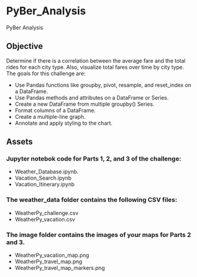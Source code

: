 # PyBer_Analysis
PyBer Analysis

## Objective 
Determine if there is a correlation between the average fare and the total rides for each city type. Also, visualize total fares over time by city type. The goals for this challenge are:

* Use Pandas functions like groupby, pivot, resample, and reset_index on a DataFrame.
* Use Pandas methods and attributes on a DataFrame or Series.
* Create a new DataFrame from multiple groupby() Series.
* Format columns of a DataFrame.
* Create a multiple-line graph.
* Annotate and apply styling to the chart.

## Assets
### Jupyter notebok code for Parts 1, 2, and 3 of the challenge:
* Weather_Database.ipynb.
* Vacation_Search.ipynb
* Vacation_Itinerary.ipynb

### The weather_data folder contains the following CSV files:
* WeatherPy_challenge.csv
* WeatherPy_vacation.csv

### The image folder contains the images of your maps for Parts 2 and 3.
* WeatherPy_vacation_map.png
* WeatherPy_travel_map.png
* WeatherPy_travel_map_markers.png

